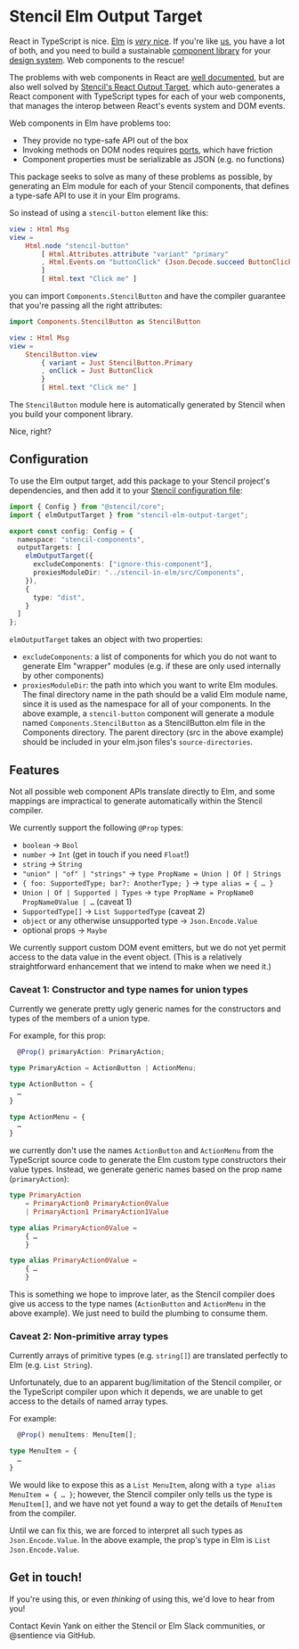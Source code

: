 # Stencil Elm Output Target

React in TypeScript is nice.
[Elm][elm] is [_very_ nice][elm-dev-happiness].
If you're like [us][cultureamp], you have a lot of both,
and you need to build a sustainable [component library][kaizen-repo]
for your [design system][kaizen-site].
Web components to the rescue!

The problems with web components in React are [well documented][wc-react-probs],
but are also well solved by [Stencil's React Output Target][react-output],
which auto-generates a React component with TypeScript types
for each of your web components,
that manages the interop between React's events system and DOM events.

Web components in Elm have problems too:

- They provide no type-safe API out of the box
- Invoking methods on DOM nodes requires [ports][], which have friction
- Component properties must be serializable as JSON (e.g. no functions)

This package seeks to solve as many of these problems as possible,
by generating an Elm module for each of your Stencil components,
that defines a type-safe API to use it in your Elm programs.

So instead of using a `stencil-button` element like this:

```elm
view : Html Msg
view =
    Html.node "stencil-button"
        [ Html.Attributes.attribute "variant" "primary"
        , Html.Events.on "buttonClick" (Json.Decode.succeed ButtonClick)
        ]
        [ Html.text "Click me" ]
```

you can import `Components.StencilButton` and have the compiler guarantee that you're
passing all the right attributes:

```elm
import Components.StencilButton as StencilButton

view : Html Msg
view =
    StencilButton.view
        { variant = Just StencilButton.Primary
        , onClick = Just ButtonClick
        }
        [ Html.text "Click me" ]
```

The `StencilButton` module here
is automatically generated by Stencil when you build your component library.

Nice, right?

## Configuration

To use the Elm output target,
add this package to your Stencil project's dependencies,
and then add it to your [Stencil configuration file][stencil-config]:

```typescript
import { Config } from "@stencil/core";
import { elmOutputTarget } from "stencil-elm-output-target";

export const config: Config = {
  namespace: "stencil-components",
  outputTargets: [
    elmOutputTarget({
      excludeComponents: ["ignore-this-component"],
      proxiesModuleDir: "../stencil-in-elm/src/Components",
    }),
    {
      type: "dist",
    }
  ]
};
```

`elmOutputTarget` takes an object with two properties:

- `excludeComponents`: a list of components
  for which you do not want to generate Elm "wrapper" modules
  (e.g. if these are only used internally by other components)
- `proxiesModuleDir`: the path into which you want to write Elm modules.
  The final directory name in the path should be a valid Elm module name,
  since it is used as the namespace for all of your components.
  In the above example, a `stencil-button` component will generate
  a module named `Components.StencilButton` as a StencilButton.elm file
  in the Components directory. The parent directory (src in the above example)
  should be included in your elm.json files's `source-directories`.

## Features

Not all possible web component APIs translate directly to Elm,
and some mappings
are impractical to generate automatically within the Stencil compiler.

We currently support the following `@Prop` types:

  - `boolean` → `Bool`
  - `number` → `Int` (get in touch if you need `Float`!)
  - `string` → `String`
  - `"union" | "of" | "strings"` → `type PropName = Union | Of | Strings`
  - `{ foo: SupportedType; bar?: AnotherType; }` → `type alias = { … }`
  - `Union | Of | Supported | Types` → `type PropName = PropName0 PropName0Value | …` (caveat 1)
  - `SupportedType[]` → `List SupportedType` (caveat 2)
  - `object` or any otherwise unsupported type → `Json.Encode.Value`
  - optional props → `Maybe`

We currently support custom DOM event emitters,
but we do not yet permit access to the data value in the event object.
(This is a relatively straightforward enhancement
that we intend to make when we need it.)

### Caveat 1: Constructor and type names for union types

Currently we generate pretty ugly generic names for the constructors and types
of the members of a union type.

For example, for this prop:

```typescript
  @Prop() primaryAction: PrimaryAction;

type PrimaryAction = ActionButton | ActionMenu;

type ActionButton = {
  …
}

type ActionMenu = {
  …
}
```

we currently don't use the names `ActionButton` and `ActionMenu`
from the TypeScript source code
to generate the Elm custom type constructors their value types.
Instead, we generate generic names based on the prop name (`primaryAction`):

```elm
type PrimaryAction
    = PrimaryAction0 PrimaryAction0Value
    | PrimaryAction1 PrimaryAction1Value

type alias PrimaryAction0Value =
    { …
    }

type alias PrimaryAction0Value =
    { …
    }
```

This is something we hope to improve later,
as the Stencil compiler does give us access to the type names
(`ActionButton` and `ActionMenu` in the above example).
We just need to build the plumbing to consume them.

### Caveat 2: Non-primitive array types

Currently arrays of primitive types (e.g. `string[]`)
are translated perfectly to Elm (e.g. `List String`).

Unfortunately,
due to an apparent bug/limitation of the Stencil compiler,
or the TypeScript compiler upon which it depends,
we are unable to get access to the details of named array types.

For example:

```typescript
  @Prop() menuItems: MenuItem[];

type MenuItem = {
  …
}
```

We would like to expose this as a `List MenuItem`,
along with a `type alias MenuItem = { … }`;
however, the Stencil compiler only tells us the type is `MenuItem[]`,
and we have not yet found a way to get the details of `MenuItem`
from the compiler.

Until we can fix this,
we are forced to interpret all such types as `Json.Encode.Value`.
In the above example, the prop's type in Elm is `List Json.Encode.Value`.

## Get in touch!

If you're using this,
or even _thinking_ of using this,
we'd love to hear from you!

Contact Kevin Yank on either the Stencil or Elm Slack communities,
or @sentience via GitHub.

[elm]: https://elm-lang.org
[elm-dev-happiness]: https://www.youtube.com/watch?v=kuOCx0QeQ5c
[cultureamp]: https://www.cultureamp.com/
[kaizen-repo]: https://github.com/cultureamp/kaizen-design-system
[kaizen-site]: https://cultureamp.design
[wc-react-probs]: https://custom-elements-everywhere.com/#react
[react-output]: https://stenciljs.com/docs/react
[ports]: https://guide.elm-lang.org/interop/ports.html
[stencil-config]: https://stenciljs.com/docs/config
